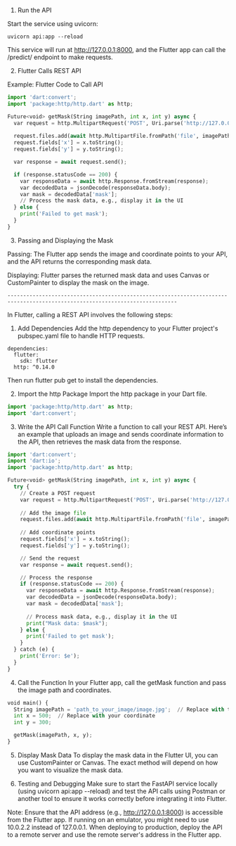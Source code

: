 1. Run the API

Start the service using uvicorn:
```console
uvicorn api:app --reload
```
This service will run at http://127.0.0.1:8000, and the Flutter app can call the /predict/ endpoint to make requests.

2. Flutter Calls REST API

Example: Flutter Code to Call API
```python
import 'dart:convert';
import 'package:http/http.dart' as http;

Future<void> getMask(String imagePath, int x, int y) async {
  var request = http.MultipartRequest('POST', Uri.parse('http://127.0.0.1:8000/predict/'));
  
  request.files.add(await http.MultipartFile.fromPath('file', imagePath));
  request.fields['x'] = x.toString();
  request.fields['y'] = y.toString();

  var response = await request.send();

  if (response.statusCode == 200) {
    var responseData = await http.Response.fromStream(response);
    var decodedData = jsonDecode(responseData.body);
    var mask = decodedData['mask'];
    // Process the mask data, e.g., display it in the UI
  } else {
    print('Failed to get mask');
  }
}
```

3. Passing and Displaying the Mask

Passing: The Flutter app sends the image and coordinate points to your API, and the API returns the corresponding mask data.

Displaying: Flutter parses the returned mask data and uses Canvas or CustomPainter to display the mask on the image.
```
----------------------------------------------------------------------------------------------------------------------------
```
In Flutter, calling a REST API involves the following steps:
1. Add Dependencies Add the http dependency to your Flutter project's pubspec.yaml file to handle HTTP requests.
```console
dependencies:
  flutter:
    sdk: flutter
  http: ^0.14.0
```
Then run flutter pub get to install the dependencies.

2. Import the http Package Import the http package in your Dart file.
```python
import 'package:http/http.dart' as http;
import 'dart:convert';
```

3. Write the API Call Function Write a function to call your REST API. Here’s an example that uploads an image and sends coordinate information to the API, then retrieves the mask data from the response.
```python
import 'dart:convert';
import 'dart:io';
import 'package:http/http.dart' as http;

Future<void> getMask(String imagePath, int x, int y) async {
  try {
    // Create a POST request
    var request = http.MultipartRequest('POST', Uri.parse('http://127.0.0.1:8000/predict/'));
    
    // Add the image file
    request.files.add(await http.MultipartFile.fromPath('file', imagePath));
    
    // Add coordinate points
    request.fields['x'] = x.toString();
    request.fields['y'] = y.toString();

    // Send the request
    var response = await request.send();

    // Process the response
    if (response.statusCode == 200) {
      var responseData = await http.Response.fromStream(response);
      var decodedData = jsonDecode(responseData.body);
      var mask = decodedData['mask'];
      
      // Process mask data, e.g., display it in the UI
      print("Mask data: $mask");
    } else {
      print('Failed to get mask');
    }
  } catch (e) {
    print('Error: $e');
  }
}
```

4. Call the Function In your Flutter app, call the getMask function and pass the image path and coordinates.
```python
void main() {
  String imagePath = 'path_to_your_image/image.jpg';  // Replace with the path to your image
  int x = 500;  // Replace with your coordinate
  int y = 300;

  getMask(imagePath, x, y);
}
```

5. Display Mask Data To display the mask data in the Flutter UI, you can use CustomPainter or Canvas. The exact method will depend on how you want to visualize the mask data.

6. Testing and Debugging Make sure to start the FastAPI service locally (using uvicorn api:app --reload) and test the API calls using Postman or another tool to ensure it works correctly before integrating it into Flutter.

Note: Ensure that the API address (e.g., http://127.0.0.1:8000) is accessible from the Flutter app. If running on an emulator, you might need to use 10.0.2.2 instead of 127.0.0.1. When deploying to production, deploy the API to a remote server and use the remote server's address in the Flutter app.
